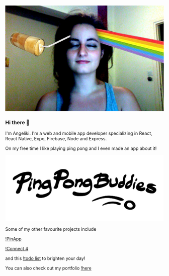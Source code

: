 
[![Angeliki is a coffee spectrum](https://github.com/patrinoua/patrinoua/blob/master/rainbow%20-%20da%20coffee!!!.jpg)](https://www.angelikipatrinou.com)<!-- .element maxWidth="500px" -->

### Hi there 👋

I'm Angeliki. I'm a web and mobile app developer specializing in React, React Native, Expo, Firebase, Node and Express. 

On my free time I like playing ping pong and I even made an app about it! 

[![PingPongBuddies](https://github.com/patrinoua/patrinoua/blob/master/logo-margin.png)](http://PingPongBuddies.com)

Some of my other favourite projects include 

[!PinApp](https://pinapp-spiced.herokuapp.com/)

[!Connect 4](https://connect4-spiced.herokuapp.com/)

and this [!todo list](https://github.com/patrinoua/weve_todo_list) to brighten your day!

You can also check out my portfolio [!here](http://angelikipatrinou.com/)

<!--
**patrinoua/patrinoua** is a ✨ _special_ ✨ repository because its `README.md` (this file) appears on your GitHub profile.

Here are some ideas to get you started:

- 🔭 I’m currently working on ...
- 🌱 I’m currently learning ...
- 👯 I’m looking to collaborate on ...
- 🤔 I’m looking for help with ...
- 💬 Ask me about ...
- 📫 How to reach me: ...
- 😄 Pronouns: ...
- ⚡ Fun fact: ...
-->
